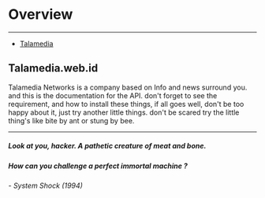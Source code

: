 # Overview

---

- [Talamedia](#section-1)

<a name="section-1"></a>
## Talamedia.web.id

Talamedia Networks is a company based on Info and news surround you. and this is the
documentation for the API. don't forget to see the requirement, and 
how to install these things, if all goes well, don't be 
too happy about it, just try another little things. don't be scared try the little thing's like 
bite by ant or stung by bee.

---

##### Look at you, hacker. A pathetic creature of meat and bone.
##### How can you challenge a perfect immortal machine ?
###### -  System Shock (1994)
